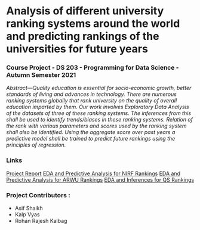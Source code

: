 # Analysis of different university ranking systems around the world and predicting rankings of the universities for future years

### Course Project - DS 203 - Programming for Data Science - Autumn Semester 2021

*Abstract—Quality education is essential for socio-economic
growth, better standards of living and advances in technology.
There are numerous ranking systems globally that rank university on the quality of overall education imparted by them. Our
work involves Exploratory Data Analysis of the datasets of three
of these ranking systems. The inferences from this shall be used
to identify trends/biases in these ranking systems. Relation of the
rank with various parameters and scores used by the ranking
system shall also be identified. Using the aggregate score over
past years a predictive model shall be trained to predict future
rankings using the principles of regression.*

### Links
[Project Report]()
[EDA and Predictive Analysis for NIRF Rankings]()
[EDA and Predictive Analysis for ARWU Rankings]()
[EDA and Inferences for QS Rankings]()

### Project Contributors : 
- Asif Shaikh
- Kalp Vyas 
- Rohan Rajesh Kalbag

